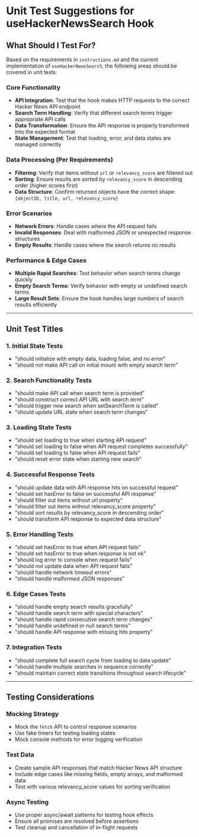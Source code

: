 # Unit Test Suggestions for useHackerNewsSearch Hook

## What Should I Test For?

Based on the requirements in `instructions.md` and the current implementation of `useHackerNewsSearch`, the following areas should be covered in unit tests:

### Core Functionality
- **API Integration**: Test that the hook makes HTTP requests to the correct Hacker News API endpoint
- **Search Term Handling**: Verify that different search terms trigger appropriate API calls
- **Data Transformation**: Ensure the API response is properly transformed into the expected format
- **State Management**: Test that loading, error, and data states are managed correctly

### Data Processing (Per Requirements)
- **Filtering**: Verify that items without `url` or `relevancy_score` are filtered out
- **Sorting**: Ensure results are sorted by `relevancy_score` in descending order (higher scores first)
- **Data Structure**: Confirm returned objects have the correct shape: `{objectID, title, url, relevancy_score}`

### Error Scenarios
- **Network Errors**: Handle cases where the API request fails
- **Invalid Responses**: Deal with malformed JSON or unexpected response structures
- **Empty Results**: Handle cases where the search returns no results

### Performance & Edge Cases
- **Multiple Rapid Searches**: Test behavior when search terms change quickly
- **Empty Search Terms**: Verify behavior with empty or undefined search terms
- **Large Result Sets**: Ensure the hook handles large numbers of search results efficiently

---

## Unit Test Titles

### 1. Initial State Tests
- "should initialize with empty data, loading false, and no error"
- "should not make API call on initial mount with empty search term"

### 2. Search Functionality Tests
- "should make API call when search term is provided"
- "should construct correct API URL with search term"
- "should trigger new search when setSearchTerm is called"
- "should update URL state when search term changes"

### 3. Loading State Tests
- "should set loading to true when starting API request"
- "should set loading to false when API request completes successfully"
- "should set loading to false when API request fails"
- "should reset error state when starting new search"

### 4. Successful Response Tests
- "should update data with API response hits on successful request"
- "should set hasError to false on successful API response"
- "should filter out items without url property"
- "should filter out items without relevancy_score property" 
- "should sort results by relevancy_score in descending order"
- "should transform API response to expected data structure"

### 5. Error Handling Tests
- "should set hasError to true when API request fails"
- "should set hasError to true when response is not ok"
- "should log error to console when request fails"
- "should not update data when API request fails"
- "should handle network timeout errors"
- "should handle malformed JSON responses"

### 6. Edge Cases Tests
- "should handle empty search results gracefully"
- "should handle search term with special characters"
- "should handle rapid consecutive search term changes"
- "should handle undefined or null search terms"
- "should handle API response with missing hits property"

### 7. Integration Tests
- "should complete full search cycle from loading to data update"
- "should handle multiple searches in sequence correctly"
- "should maintain correct state transitions throughout search lifecycle"

---

## Testing Considerations

### Mocking Strategy
- Mock the `fetch` API to control response scenarios
- Use fake timers for testing loading states
- Mock console methods for error logging verification

### Test Data
- Create sample API responses that match Hacker News API structure
- Include edge cases like missing fields, empty arrays, and malformed data
- Test with various relevancy_score values for sorting verification

### Async Testing
- Use proper async/await patterns for testing hook effects
- Ensure all promises are resolved before assertions
- Test cleanup and cancellation of in-flight requests 